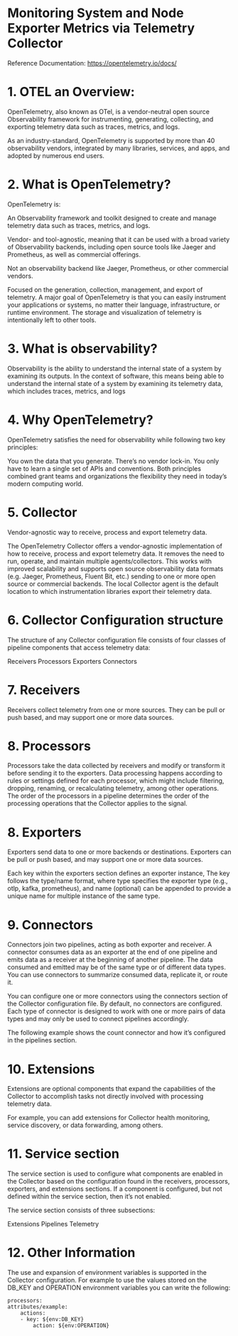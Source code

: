 # Monitoring System and Node Exporter Metrics via Telemetry Collector
Reference Documentation: https://opentelemetry.io/docs/

# 1. OTEL an Overview:   

OpenTelemetry, also known as OTel, is a vendor-neutral open source Observability framework for instrumenting, generating, collecting, and exporting telemetry data such as traces, metrics, and logs.  

As an industry-standard, OpenTelemetry is supported by more than 40 observability vendors, integrated by many libraries, services, and apps, and adopted by numerous end users. 

# 2. What is OpenTelemetry?

OpenTelemetry is:

An Observability framework and toolkit designed to create and manage telemetry data such as traces, metrics, and logs.

Vendor- and tool-agnostic, meaning that it can be used with a broad variety of Observability backends, including open source tools like Jaeger and Prometheus, as well as commercial offerings. 

Not an observability backend like Jaeger, Prometheus, or other commercial vendors. 

Focused on the generation, collection, management, and export of telemetry. A major goal of OpenTelemetry is that you can easily instrument your applications or systems, no matter their language, infrastructure, or runtime environment. The storage and visualization of telemetry is intentionally left to other tools.  

# 3. What is observability?  

Observability is the ability to understand the internal state of a system by examining its outputs. In the context of software, this means being able to understand the internal state of a system by examining its telemetry data, which includes traces, metrics, and logs

# 4. Why OpenTelemetry?  
OpenTelemetry satisfies the need for observability while following two key principles:

You own the data that you generate. There’s no vendor lock-in.
You only have to learn a single set of APIs and conventions.
Both principles combined grant teams and organizations the flexibility they need in today’s modern computing world.

# 5. Collector 

Vendor-agnostic way to receive, process and export telemetry data.

The OpenTelemetry Collector offers a vendor-agnostic implementation of how to receive, process and export telemetry data. 
It removes the need to run, operate, and maintain multiple agents/collectors. 
This works with improved scalability and supports open source observability data formats (e.g. Jaeger, Prometheus, Fluent Bit, etc.) sending to one or more open source or commercial backends. 
The local Collector agent is the default location to which instrumentation libraries export their telemetry data.

# 6. Collector Configuration structure  

The structure of any Collector configuration file consists of four classes of pipeline components that access telemetry data:

Receivers 
Processors 
Exporters 
Connectors 

# 7. Receivers 

Receivers collect telemetry from one or more sources. They can be pull or push based, and may support one or more data sources.  

# 8. Processors 

Processors take the data collected by receivers and modify or transform it before sending it to the exporters. 
Data processing happens according to rules or settings defined for each processor, which might include filtering, dropping, renaming, or recalculating telemetry, among other operations. 
The order of the processors in a pipeline determines the order of the processing operations that the Collector applies to the signal.

# 8. Exporters 

Exporters send data to one or more backends or destinations. Exporters can be pull or push based, and may support one or more data sources.

Each key within the exporters section defines an exporter instance, The key follows the type/name format, where type specifies the exporter type (e.g., otlp, kafka, prometheus), and name (optional) can be appended to provide a unique name for multiple instance of the same type. 

# 9. Connectors 

Connectors join two pipelines, acting as both exporter and receiver. A connector consumes data as an exporter at the end of one pipeline and emits data as a receiver at the beginning of another pipeline. The data consumed and emitted may be of the same type or of different data types. You can use connectors to summarize consumed data, replicate it, or route it.

You can configure one or more connectors using the connectors section of the Collector configuration file. By default, no connectors are configured. Each type of connector is designed to work with one or more pairs of data types and may only be used to connect pipelines accordingly.  

The following example shows the count connector and how it’s configured in the pipelines section. 

# 10. Extensions  

Extensions are optional components that expand the capabilities of the Collector to accomplish tasks not directly involved with processing telemetry data. 

For example, you can add extensions for Collector health monitoring, service discovery, or data forwarding, among others.

# 11. Service section
The service section is used to configure what components are enabled in the Collector based on the configuration found in the receivers, processors, exporters, and extensions sections. If a component is configured, but not defined within the service section, then it’s not enabled.

The service section consists of three subsections:

Extensions
Pipelines
Telemetry

# 12. Other Information 

The use and expansion of environment variables is supported in the Collector configuration. For example to use the values stored on the DB_KEY and OPERATION environment variables you can write the following:  

    processors:
    attributes/example:
        actions:
        - key: ${env:DB_KEY}
            action: ${env:OPERATION}


